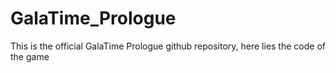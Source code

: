 # GalaTime_Prologue
This is the official GalaTime Prologue github repository, here lies the code of the game
